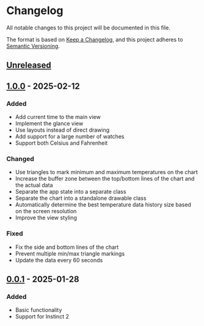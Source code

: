 # Changelog

All notable changes to this project will be documented in this file.

The format is based on [Keep a Changelog](https://keepachangelog.com/en/1.1.0/),
and this project adheres to [Semantic Versioning](https://semver.org/spec/v2.0.0.html).

## [Unreleased]

## [1.0.0] - 2025-02-12

### Added

- Add current time to the main view
- Implement the glance view
- Use layouts instead of direct drawing
- Add support for a large number of watches
- Support both Celsius and Fahrenheit

### Changed

- Use triangles to mark minimum and maximum temperatures on the chart
- Increase the buffer zone between the top/bottom lines of the chart and the actual data
- Separate the app state into a separate class
- Separate the chart into a standalone drawable class
- Automatically determine the best temperature data history size based on the screen resolution
- Improve the view styling

### Fixed

- Fix the side and bottom lines of the chart
- Prevent multiple min/max triangle markings
- Update the data every 60 seconds

## [0.0.1] - 2025-01-28

### Added

- Basic functionality
- Support for Instinct 2

[unreleased]: https://github.com/zivke/SimpTemp/compare/v1.0.0...HEAD
[1.0.0]: https://github.com/zivke/SimpTemp/compare/v0.0.1...v1.0.0
[0.0.1]: https://github.com/zivke/SimpTemp/releases/tag/v0.0.1